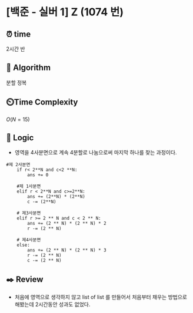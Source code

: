 # [백준 - 실버 1] Z (1074 번)

## ⏰  **time**
2시간 반

## :pushpin: **Algorithm**
분할 정복

## ⏲️**Time Complexity**

$O(N=15)$

## :round_pushpin: **Logic**
- 영역을 4사분면으로 계속 4분할로 나눔으로써 마지막 하나를 찾는 과정이다.
```
#제 2사분면
    if r< 2**N and c<2 **N:
        ans += 0

    #제 1사분면
    elif r < 2**N and c>=2**N:
        ans += (2**N) * (2**N)
        c -= (2**N)

    # 제3사분면
    elif r >= 2 ** N and c < 2 ** N:
        ans += (2 ** N) * (2 ** N) * 2
        r -= (2 ** N)

    # 제4사분면
    else:
        ans += (2 ** N) * (2 ** N) * 3
        r -= (2 ** N)
        c -= (2 ** N)

```

## :black_nib: **Review**
- 처음에 영역으로 생각하지 않고 list of list 를 만들어서 처음부터 채우는 방법으로 해봤는데 2시간동안 성과도 없었다.

